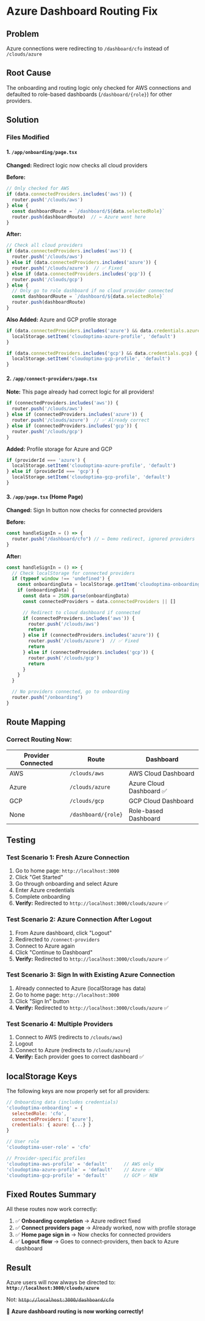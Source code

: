 # Azure Dashboard Routing Fix

## Problem
Azure connections were redirecting to `/dashboard/cfo` instead of `/clouds/azure`

## Root Cause
The onboarding and routing logic only checked for AWS connections and defaulted to role-based dashboards (`/dashboard/{role}`) for other providers.

## Solution

### Files Modified

#### 1. `/app/onboarding/page.tsx`
**Changed:** Redirect logic now checks all cloud providers

**Before:**
```typescript
// Only checked for AWS
if (data.connectedProviders.includes('aws')) {
  router.push('/clouds/aws')
} else {
  const dashboardRoute = `/dashboard/${data.selectedRole}`
  router.push(dashboardRoute)  // ← Azure went here
}
```

**After:**
```typescript
// Check all cloud providers
if (data.connectedProviders.includes('aws')) {
  router.push('/clouds/aws')
} else if (data.connectedProviders.includes('azure')) {
  router.push('/clouds/azure')  // ✅ Fixed
} else if (data.connectedProviders.includes('gcp')) {
  router.push('/clouds/gcp')
} else {
  // Only go to role dashboard if no cloud provider connected
  const dashboardRoute = `/dashboard/${data.selectedRole}`
  router.push(dashboardRoute)
}
```

**Also Added:** Azure and GCP profile storage
```typescript
if (data.connectedProviders.includes('azure') && data.credentials.azure) {
  localStorage.setItem('cloudoptima-azure-profile', 'default')
}

if (data.connectedProviders.includes('gcp') && data.credentials.gcp) {
  localStorage.setItem('cloudoptima-gcp-profile', 'default')
}
```

#### 2. `/app/connect-providers/page.tsx`
**Note:** This page already had correct logic for all providers!

```typescript
if (connectedProviders.includes('aws')) {
  router.push('/clouds/aws')
} else if (connectedProviders.includes('azure')) {
  router.push('/clouds/azure')  // ✅ Already correct
} else if (connectedProviders.includes('gcp')) {
  router.push('/clouds/gcp')
}
```

**Added:** Profile storage for Azure and GCP
```typescript
if (providerId === 'azure') {
  localStorage.setItem('cloudoptima-azure-profile', 'default')
} else if (providerId === 'gcp') {
  localStorage.setItem('cloudoptima-gcp-profile', 'default')
}
```

#### 3. `/app/page.tsx` (Home Page)
**Changed:** Sign In button now checks for connected providers

**Before:**
```typescript
const handleSignIn = () => {
  router.push("/dashboard/cfo") // ← Demo redirect, ignored providers
}
```

**After:**
```typescript
const handleSignIn = () => {
  // Check localStorage for connected providers
  if (typeof window !== 'undefined') {
    const onboardingData = localStorage.getItem('cloudoptima-onboarding')
    if (onboardingData) {
      const data = JSON.parse(onboardingData)
      const connectedProviders = data.connectedProviders || []

      // Redirect to cloud dashboard if connected
      if (connectedProviders.includes('aws')) {
        router.push('/clouds/aws')
        return
      } else if (connectedProviders.includes('azure')) {
        router.push('/clouds/azure')  // ✅ Fixed
        return
      } else if (connectedProviders.includes('gcp')) {
        router.push('/clouds/gcp')
        return
      }
    }
  }

  // No providers connected, go to onboarding
  router.push("/onboarding")
}
```

## Route Mapping

### Correct Routing Now:

| Provider Connected | Route | Dashboard |
|-------------------|-------|-----------|
| AWS | `/clouds/aws` | AWS Cloud Dashboard |
| Azure | `/clouds/azure` | Azure Cloud Dashboard ✅ |
| GCP | `/clouds/gcp` | GCP Cloud Dashboard |
| None | `/dashboard/{role}` | Role-based Dashboard |

## Testing

### Test Scenario 1: Fresh Azure Connection
1. Go to home page: `http://localhost:3000`
2. Click "Get Started"
3. Go through onboarding and select Azure
4. Enter Azure credentials
5. Complete onboarding
6. **Verify:** Redirected to `http://localhost:3000/clouds/azure` ✅

### Test Scenario 2: Azure Connection After Logout
1. From Azure dashboard, click "Logout"
2. Redirected to `/connect-providers`
3. Connect to Azure again
4. Click "Continue to Dashboard"
5. **Verify:** Redirected to `http://localhost:3000/clouds/azure` ✅

### Test Scenario 3: Sign In with Existing Azure Connection
1. Already connected to Azure (localStorage has data)
2. Go to home page: `http://localhost:3000`
3. Click "Sign In" button
4. **Verify:** Redirected to `http://localhost:3000/clouds/azure` ✅

### Test Scenario 4: Multiple Providers
1. Connect to AWS (redirects to `/clouds/aws`)
2. Logout
3. Connect to Azure (redirects to `/clouds/azure`)
4. **Verify:** Each provider goes to correct dashboard ✅

## localStorage Keys

The following keys are now properly set for all providers:

```javascript
// Onboarding data (includes credentials)
'cloudoptima-onboarding' = {
  selectedRole: 'cfo',
  connectedProviders: ['azure'],
  credentials: { azure: {...} }
}

// User role
'cloudoptima-user-role' = 'cfo'

// Provider-specific profiles
'cloudoptima-aws-profile' = 'default'      // AWS only
'cloudoptima-azure-profile' = 'default'    // Azure ✅ NEW
'cloudoptima-gcp-profile' = 'default'      // GCP ✅ NEW
```

## Fixed Routes Summary

All these routes now work correctly:

1. ✅ **Onboarding completion** → Azure redirect fixed
2. ✅ **Connect providers page** → Already worked, now with profile storage
3. ✅ **Home page sign in** → Now checks for connected providers
4. ✅ **Logout flow** → Goes to connect-providers, then back to Azure dashboard

## Result

Azure users will now always be directed to:
**`http://localhost:3000/clouds/azure`**

Not:
~~`http://localhost:3000/dashboard/cfo`~~

🎉 **Azure dashboard routing is now working correctly!**
